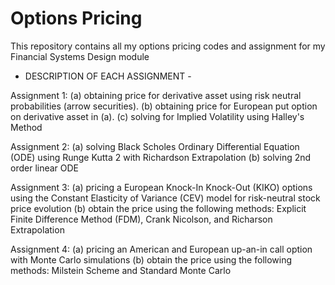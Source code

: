 # Options Pricing
This repository contains all my options pricing codes and assignment for my Financial Systems Design module

- DESCRIPTION OF EACH ASSIGNMENT -

Assignment 1:
(a) obtaining price for derivative asset using risk neutral probabilities (arrow securities).
(b) obtaining price for European put option on derivative asset in (a).
(c) solving for Implied Volatility using Halley's Method

Assignment 2:
(a) solving Black Scholes Ordinary Differential Equation (ODE) using Runge Kutta 2 with Richardson Extrapolation
(b) solving 2nd order linear ODE

Assignment 3:
(a) pricing a European Knock-In Knock-Out (KIKO) options using the Constant Elasticity of Variance (CEV) model for risk-neutral stock price evolution
(b) obtain the price using the following methods: Explicit Finite Difference Method (FDM), Crank Nicolson, and Richarson Extrapolation

Assignment 4:
(a) pricing an American and European up-an-in call option with Monte Carlo simulations
(b) obtain the price using the following methods: Milstein Scheme and Standard Monte Carlo
